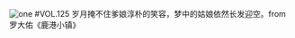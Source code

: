 ![one](http://image.wufazhuce.com/FhYfSWwiRTJDDa-Sdqs1UHseB0Yk)
#VOL.125
岁月掩不住爹娘淳朴的笑容，梦中的姑娘依然长发迎空。from 罗大佑《鹿港小镇》